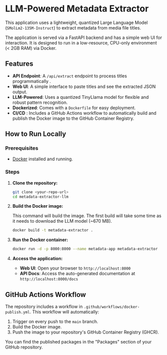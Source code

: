 # LLM-Powered Metadata Extractor

This   application uses a lightweight, quantized Large Language Model (`SMolLm2-135M-Instruct`) to extract metadata from media file titles.

The application is served via a FastAPI backend and has a simple web UI for   interaction. It is designed to run in a low-resource, CPU-only environment (< 2GB RAM) via Docker.

## Features

- **API Endpoint**: A `/api/extract` endpoint to process titles programmatically .
- **Web UI**: A simple interface to paste titles and see the extracted JSON output.
- **LLM-Powered**: Uses a quantized TinyLlama model for flexible and robust pattern recognition.
- **Dockerized**: Comes with a `Dockerfile` for easy deployment.
- **CI/CD**  : Includes a GitHub Actions workflow to automatically build and publish the Docker image to the GitHub Container Registry.

## How to Run Locally

### Prerequisites

- [Docker](https://www.docker.com/get-started) installed and running.

### Steps

1.  **Clone the repository:**
    ```sh
    git clone <your-repo-url>
    cd metadata-extractor-llm
    ```

2.  **Build the Docker image:**

    This command will build the image. The first build will take some time as it needs to download the LLM model (~670 MB).

    ```sh
    docker build -t metadata-extractor .
    ```

3.  **Run the Docker container:**
    ```sh
    docker run -d -p 8000:8000 --name metadata-app metadata-extractor
    ```

4.  **Access the application:**
    - **Web UI**: Open your browser to `http://localhost:8000`
    - **API Docs**: Access the auto-generated documentation at `http://localhost:8000/docs`

## GitHub Actions Workflow

The repository includes a workflow in `.github/workflows/docker-publish.yml`. This workflow will automatically:
1. Trigger on every push to the `main` branch.
2. Build the Docker image.
3. Push the image to your repository's GitHub Container Registry (GHCR).

You can find the published packages in the "Packages" section of your GitHub repository.
